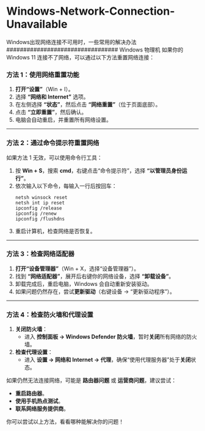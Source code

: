 # Windows-Network-Connection-Unavailable
Windows出现网络连接不可用时，一些常用的解决办法
#################################
Windows 物理机
如果你的 Windows 11 连接不了网络，可以通过以下方法重置网络连接：

### **方法 1：使用网络重置功能**
1. **打开“设置”**（Win + I）。
2. 选择 **“网络和 Internet”** 选项。
3. 在左侧选择 **“状态”**，然后点击 **“网络重置”**（位于页面底部）。
4. 点击 **“立即重置”**，然后确认。
5. 电脑会自动重启，并重置所有网络设置。

---

### **方法 2：通过命令提示符重置网络**
如果方法 1 无效，可以使用命令行工具：
1. 按 **Win + S**，搜索 **cmd**，右键点击“命令提示符”，选择 **“以管理员身份运行”**。
2. 依次输入以下命令，每输入一行后按回车：
   ```
   netsh winsock reset
   netsh int ip reset
   ipconfig /release
   ipconfig /renew
   ipconfig /flushdns
   ```
3. 重启计算机，检查网络是否恢复。

---

### **方法 3：检查网络适配器**
1. **打开“设备管理器”**（Win + X，选择“设备管理器”）。
2. 找到 **“网络适配器”**，展开后右键你的网络设备，选择 **“卸载设备”**。
3. 卸载完成后，重启电脑，Windows 会自动重新安装驱动。
4. 如果问题仍然存在，尝试**更新驱动**（右键设备 -> “更新驱动程序”）。

---

### **方法 4：检查防火墙和代理设置**
1. **关闭防火墙**：
   - 进入 **控制面板 -> Windows Defender 防火墙**，暂时**关闭**所有网络的防火墙。
2. **检查代理设置**：
   - 进入 **设置 -> 网络和 Internet -> 代理**，确保“使用代理服务器”处于**关闭**状态。

如果仍然无法连接网络，可能是 **路由器问题** 或 **运营商问题**，建议尝试：
- **重启路由器**。
- **使用手机热点测试**。
- **联系网络服务提供商**。

你可以尝试以上方法，看看哪种能解决你的问题！
